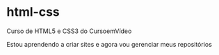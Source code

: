 # html-css
 Curso de HTML5 e CSS3 do CursoemVídeo

Estou aprendendo a criar sites e agora vou gerenciar meus repositórios
